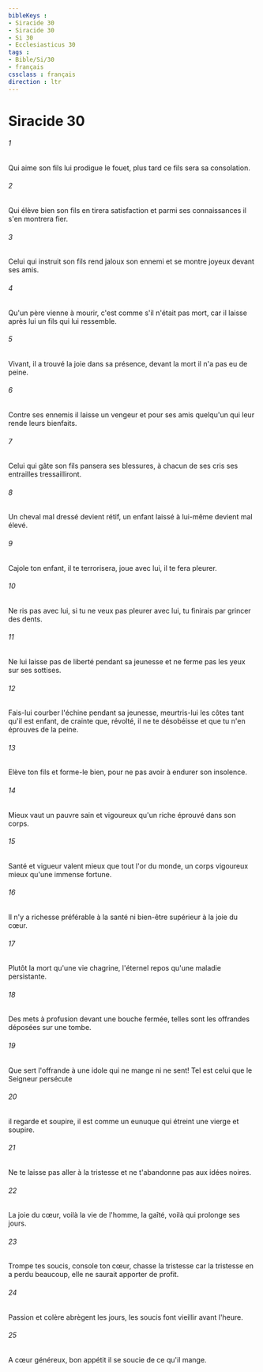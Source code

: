```yaml
---
bibleKeys : 
- Siracide 30
- Siracide 30
- Si 30
- Ecclesiasticus 30
tags : 
- Bible/Si/30
- français
cssclass : français
direction : ltr
---
```


# Siracide 30

###### 1
Qui aime son fils lui prodigue le fouet, plus tard ce fils sera sa consolation.
###### 2
Qui élève bien son fils en tirera satisfaction et parmi ses connaissances il s'en montrera fier.
###### 3
Celui qui instruit son fils rend jaloux son ennemi et se montre joyeux devant ses amis.
###### 4
Qu'un père vienne à mourir, c'est comme s'il n'était pas mort, car il laisse après lui un fils qui lui ressemble.
###### 5
Vivant, il a trouvé la joie dans sa présence, devant la mort il n'a pas eu de peine.
###### 6
Contre ses ennemis il laisse un vengeur et pour ses amis quelqu'un qui leur rende leurs bienfaits.
###### 7
Celui qui gâte son fils pansera ses blessures, à chacun de ses cris ses entrailles tressailliront.
###### 8
Un cheval mal dressé devient rétif, un enfant laissé à lui-même devient mal élevé.
###### 9
Cajole ton enfant, il te terrorisera, joue avec lui, il te fera pleurer.
###### 10
Ne ris pas avec lui, si tu ne veux pas pleurer avec lui, tu finirais par grincer des dents.
###### 11
Ne lui laisse pas de liberté pendant sa jeunesse et ne ferme pas les yeux sur ses sottises.
###### 12
Fais-lui courber l'échine pendant sa jeunesse, meurtris-lui les côtes tant qu'il est enfant, de crainte que, révolté, il ne te désobéisse et que tu n'en éprouves de la peine.
###### 13
Elève ton fils et forme-le bien, pour ne pas avoir à endurer son insolence.
###### 14
Mieux vaut un pauvre sain et vigoureux qu'un riche éprouvé dans son corps.
###### 15
Santé et vigueur valent mieux que tout l'or du monde, un corps vigoureux mieux qu'une immense fortune.
###### 16
Il n'y a richesse préférable à la santé ni bien-être supérieur à la joie du cœur.
###### 17
Plutôt la mort qu'une vie chagrine, l'éternel repos qu'une maladie persistante.
###### 18
Des mets à profusion devant une bouche fermée, telles sont les offrandes déposées sur une tombe.
###### 19
Que sert l'offrande à une idole qui ne mange ni ne sent! Tel est celui que le Seigneur persécute
###### 20
il regarde et soupire, il est comme un eunuque qui étreint une vierge et soupire.
###### 21
Ne te laisse pas aller à la tristesse et ne t'abandonne pas aux idées noires.
###### 22
La joie du cœur, voilà la vie de l'homme, la gaîté, voilà qui prolonge ses jours.
###### 23
Trompe tes soucis, console ton cœur, chasse la tristesse car la tristesse en a perdu beaucoup, elle ne saurait apporter de profit.
###### 24
Passion et colère abrègent les jours, les soucis font vieillir avant l'heure.
###### 25
A cœur généreux, bon appétit il se soucie de ce qu'il mange.
